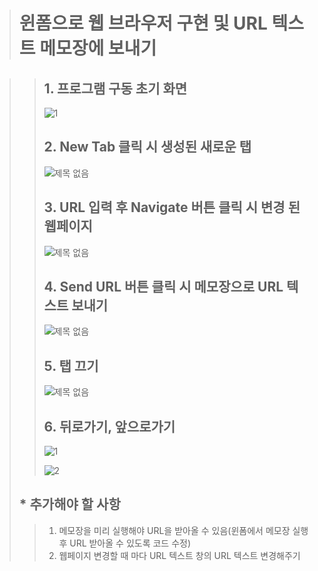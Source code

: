> # 윈폼으로 웹 브라우저 구현 및 URL 텍스트 메모장에 보내기
> >

> > ## 1. 프로그램 구동 초기 화면
> > 
> >![1](https://user-images.githubusercontent.com/42930502/91250772-cb49aa00-e794-11ea-9831-ee0d215a71f7.png)
> >
> > ## 2. New Tab 클릭 시 생성된 새로운 탭
> >
> > ![제목 없음](https://user-images.githubusercontent.com/42930502/91250874-03e98380-e795-11ea-80b1-4f9367213ec6.png)
> >
> > 
> >
> > ## 3. URL 입력 후 Navigate 버튼 클릭 시 변경 된 웹페이지
> >
> > ![제목 없음](https://user-images.githubusercontent.com/42930502/91250936-254a6f80-e795-11ea-90e4-2a71893e6c7f.png)
> >
> > 
> >
> > ## 4. Send URL 버튼 클릭 시 메모장으로 URL 텍스트 보내기
> >
> > ![제목 없음](https://user-images.githubusercontent.com/42930502/91251075-925e0500-e795-11ea-8e1f-89d069d674d3.png)
> >
> > 
> >
> > ## 5. 탭 끄기
> >
> > ![제목 없음](https://user-images.githubusercontent.com/42930502/91251120-b1f52d80-e795-11ea-8881-f628dd020ffa.png)
> >
> > 
> >
> > ## 6. 뒤로가기, 앞으로가기
> >
> > ![1](https://user-images.githubusercontent.com/42930502/91251212-e5d05300-e795-11ea-9f23-5b158f42871d.png)
> >
> > ![2](https://user-images.githubusercontent.com/42930502/91251225-ed8ff780-e795-11ea-8919-7fc4b626d717.png)
> >
> > 
>
> ## * 추가해야 할 사항
>
> > 1. 메모장을 미리 실행해야 URL을 받아올 수 있음(윈폼에서 메모장 실행 후 URL 받아올 수 있도록 코드 수정)
> > 2. 웹페이지 변경할 때 마다 URL 텍스트 창의 URL 텍스트 변경해주기

